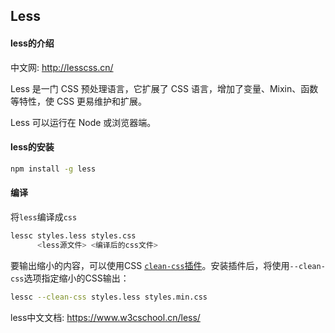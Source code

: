 ## Less

#### less的介绍

中文网: http://lesscss.cn/

Less 是一门 CSS 预处理语言，它扩展了 CSS 语言，增加了变量、Mixin、函数等特性，使 CSS 更易维护和扩展。

Less 可以运行在 Node 或浏览器端。



#### less的安装

```bash
npm install -g less
```



#### 编译

将`less`编译成`css` 

```bash
lessc styles.less styles.css
      <less源文件> <编译后的css文件>
```

要输出缩小的内容，可以使用CSS [`clean-css`插件](https://github.com/less/less-plugin-clean-css)。安装插件后，将使用`--clean-css`选项指定缩小的CSS输出：

```bash
lessc --clean-css styles.less styles.min.css
```



less中文文档: https://www.w3cschool.cn/less/